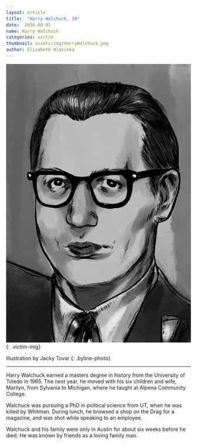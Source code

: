 ```yaml
---
layout: article
title:  "Harry Walchuck, 38"
date:  2016-08-01
name: Harry Walchuck
categories: victim
thumbnail: assets/img/HarryWalchuck.png
author: Elizabeth Hlavinka
---
```

![Harry Walchuck](assets/img/HarryWalchuck.png)
{: .victim-img}

Illustration by Jacky Tovar
{: .byline-photo}

<hr>

Harry Walchuck earned a masters degree in history from the University of Toledo in 1965. The next year, he moved with his six children and wife, Marilyn, from Sylvania to Michigan, where he taught at Alpena Community College.

Walchuck was pursuing a PhD in political science from UT, when he was killed by Whitman. During lunch, he browsed a shop on the Drag for a magazine, and was shot while speaking to an employee.

Walchuck and his family were only in Austin for about six weeks before he died. He was known by friends as a loving family man.